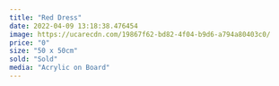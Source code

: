 ```yaml
---
title: "Red Dress"
date: 2022-04-09 13:18:38.476454
image: https://ucarecdn.com/19867f62-bd82-4f04-b9d6-a794a80403c0/
price: "0"
size: "50 x 50cm"
sold: "Sold"
media: "Acrylic on Board"
---
```


